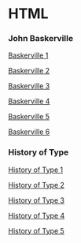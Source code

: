 HTML
====

### John Baskerville

[Baskerville 1](https://cal-orr.github.io/john_baskerville/johnbaskerville.html)

[Baskerville 2](https://cal-orr.github.io/john_baskerville/johnbaskerville2.html)

[Baskerville 3](https://cal-orr.github.io/john_baskerville/johnbaskerville3.html)

[Baskerville 4](https://cal-orr.github.io/john_baskerville/johnbaskerville4.html)

[Baskerville 5](https://cal-orr.github.io/john_baskerville/johnbaskerville5.html)

[Baskerville 6](https://cal-orr.github.io/john_baskerville/johnbaskerville6.html)


### History of Type

[History of Type 1](https://cal-orr.github.io/john_baskerville/type1.html)

[History of Type 2](https://cal-orr.github.io/john_baskerville/type2.html)

[History of Type 3](https://cal-orr.github.io/john_baskerville/type3.html)

[History of Type 4](https://cal-orr.github.io/john_baskerville/type4.html)

[History of Type 5](https://cal-orr.github.io/john_baskerville/type5.html)

